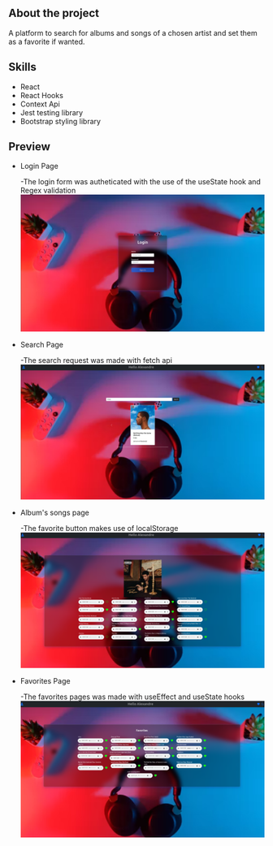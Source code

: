 ## About the project

A platform to search for albums and songs of a chosen artist and set them as a favorite if wanted. 
## Skills

* React
* React Hooks
* Context Api
* Jest testing library
* Bootstrap styling library
## Preview
* Login Page
 
  -The login form was autheticated with the use of the useState hook and Regex validation
![alt text](https://github.com/Alexandre-Lustosa-Escossio/music-player-project/blob/main/src/images/Login-Screen.png?raw=true)

* Search Page

  -The search request was made with fetch api
![alt text](https://github.com/Alexandre-Lustosa-Escossio/music-player-project/blob/main/src/images/Album-list.png?raw=true)

* Album's songs page

  -The favorite button makes use of localStorage
![alt text](https://github.com/Alexandre-Lustosa-Escossio/music-player-project/blob/main/src/images/Songs-list.png?raw=true)

* Favorites Page

  -The favorites pages was made with useEffect and useState hooks
![alt text](https://github.com/Alexandre-Lustosa-Escossio/music-player-project/blob/main/src/images/Favorites-screen.png?raw=true)


